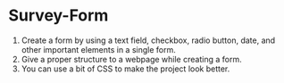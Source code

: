 # Survey-Form

1. Create a form by using a text field, checkbox, radio button, date, and other important elements in a single form.
2. Give a proper structure to a webpage while creating a form.
3. You can use a bit of CSS to make the project look better. 
